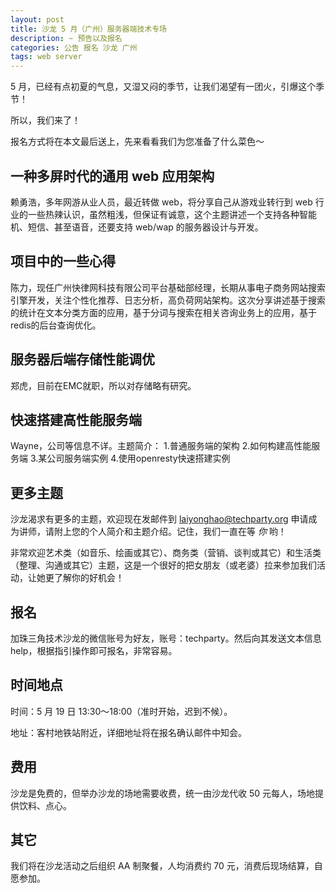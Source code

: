 ```yaml
---
layout: post
title: 沙龙 5 月（广州）服务器端技术专场
description: ~ 预告以及报名
categories: 公告 报名 沙龙 广州
tags: web server
---
```




5 月，已经有点初夏的气息，又湿又闷的季节，让我们渴望有一团火，引爆这个季节！

所以，我们来了！

报名方式将在本文最后送上，先来看看我们为您准备了什么菜色～

一种多屏时代的通用 web 应用架构
--------
赖勇浩，多年网游从业人员，最近转做 web，将分享自己从游戏业转行到 web 行业的一些热辣认识，虽然粗浅，但保证有诚意，这个主题讲述一个支持各种智能机、短信、甚至语音，还要支持 web/wap 的服务器设计与开发。

项目中的一些心得
------
陈力，现任广州快律网科技有限公司平台基础部经理，长期从事电子商务网站搜索引擎开发，关注个性化推荐、日志分析，高负荷网站架构。这次分享讲述基于搜索的统计在文本分类方面的应用，基于分词与搜索在相关咨询业务上的应用，基于redis的后台查询优化。

服务器后端存储性能调优
--------
郑虎，目前在EMC就职，所以对存储略有研究。

快速搭建高性能服务端
-------
Wayne，公司等信息不详。主题简介：
1.普通服务端的架构
2.如何构建高性能服务端
3.某公司服务端实例
4.使用openresty快速搭建实例

更多主题
----------
沙龙渴求有更多的主题，欢迎现在发邮件到 laiyonghao@techparty.org 申请成为讲师，请附上您的个人简介和主题介绍。记住，我们一直在等 *你* 哟！

非常欢迎艺术类（如音乐、绘画或其它）、商务类（营销、谈判或其它）和生活类（整理、沟通或其它）主题，这是一个很好的把女朋友（或老婆）拉来参加我们活动，让她更了解你的好机会！

报名
----
加珠三角技术沙龙的微信账号为好友，账号：techparty。然后向其发送文本信息 help，根据指引操作即可报名，非常容易。

时间地点
----------

时间：5 月 19 日 13:30～18:00（准时开始，迟到不候）。

地址：客村地铁站附近，详细地址将在报名确认邮件中知会。

费用
------
沙龙是免费的，但举办沙龙的场地需要收费，统一由沙龙代收 50 元每人，场地提供饮料、点心。

其它
-------
我们将在沙龙活动之后组织 AA 制聚餐，人均消费约 70 元，消费后现场结算，自愿参加。